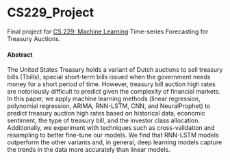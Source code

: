# CS229_Project
Final project for [CS 229: Machine Learning](https://cs229.stanford.edu/)
Time-series Forecasting for Treasury Auctions.

#### Abstract
The United States Treasury holds a variant of Dutch auctions to sell treasury bills (Tbills), special short-term bills issued when the government needs money for a short period of time. However, treasury bill auction high rates are notoriously difficult to predict given the complexity of financial markets. In this paper, we apply machine learning methods (linear regression, polynomial regression, ARIMA,
RNN-LSTM, CNN, and NeuralProphet) to predict treasury auction high rates based on historical data, economic sentiment, the type of treasury bill, and the investor class allocation. Additionally, we experiment with techniques such as cross-validation and resampling to better fine-tune our models. We find that RNN-LSTM models outperform the other variants and, in general, deep learning models capture the trends in the data more accurately than linear models.
